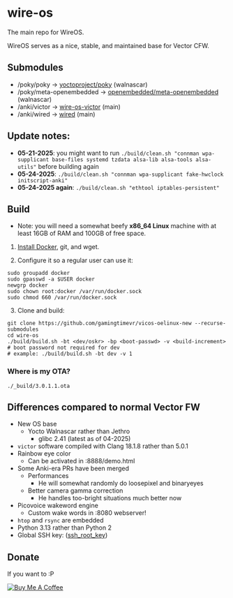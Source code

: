 # wire-os

The main repo for WireOS.

WireOS serves as a nice, stable, and maintained base for Vector CFW.

## Submodules

- /poky/poky -> [yoctoproject/poky](https://github.com/yoctoproject/poky) (walnascar)
- /poky/meta-openembedded -> [openembedded/meta-openembedded](https://github.com/openembedded/meta-openembedded) (walnascar)
- /anki/victor -> [wire-os-victor](https://github.com/os-vector/wire-os-victor) (main)
- /anki/wired -> [wired](https://github.com/os-vector/wired) (main)

## Update notes:

- **05-21-2025**: you might want to run `./build/clean.sh "connman wpa-supplicant base-files systemd tzdata alsa-lib alsa-tools alsa-utils"` before building again
- **05-24-2025**: `./build/clean.sh "connman wpa-supplicant fake-hwclock initscript-anki"`
- **05-24-2025 again**: `./build/clean.sh "ethtool iptables-persistent"`

## Build

- Note: you will need a somewhat beefy **x86_64 Linux** machine with at least 16GB of RAM and 100GB of free space.

1. [Install Docker](https://docs.docker.com/engine/install/), git, and wget.

2. Configure it so a regular user can use it:

```
sudo groupadd docker
sudo gpasswd -a $USER docker
newgrp docker
sudo chown root:docker /var/run/docker.sock
sudo chmod 660 /var/run/docker.sock
```

3. Clone and build:

```
git clone https://github.com/gamingtimevr/vicos-oelinux-new --recurse-submodules
cd wire-os
./build/build.sh -bt <dev/oskr> -bp <boot-passwd> -v <build-increment>
# boot password not required for dev
# example: ./build/build.sh -bt dev -v 1
```

### Where is my OTA?

`./_build/3.0.1.1.ota`

## Differences compared to normal Vector FW

-   New OS base
    -   Yocto Walnascar rather than Jethro
        -   glibc 2.41 (latest as of 04-2025)
-   `victor` software compiled with Clang 18.1.8 rather than 5.0.1
-   Rainbow eye color
    -   Can be activated in :8888/demo.html
-   Some Anki-era PRs have been merged
    -   Performances
        -   He will somewhat randomly do loosepixel and binaryeyes
    -   Better camera gamma correction
        -   He handles too-bright situations much better now
-   Picovoice wakeword engine
    -   Custom wake words in :8080 webserver!
-   `htop` and `rsync` are embedded
-   Python 3.13 rather than Python 2
-   Global SSH key: ([ssh_root_key](https://raw.githubusercontent.com/kercre123/unlocking-vector/refs/heads/main/ssh_root_key))

##  Donate

If you want to :P

[![Buy Me A Coffee](https://www.buymeacoffee.com/assets/img/custom_images/orange_img.png)](https://buymeacoffee.com/kercre123)
